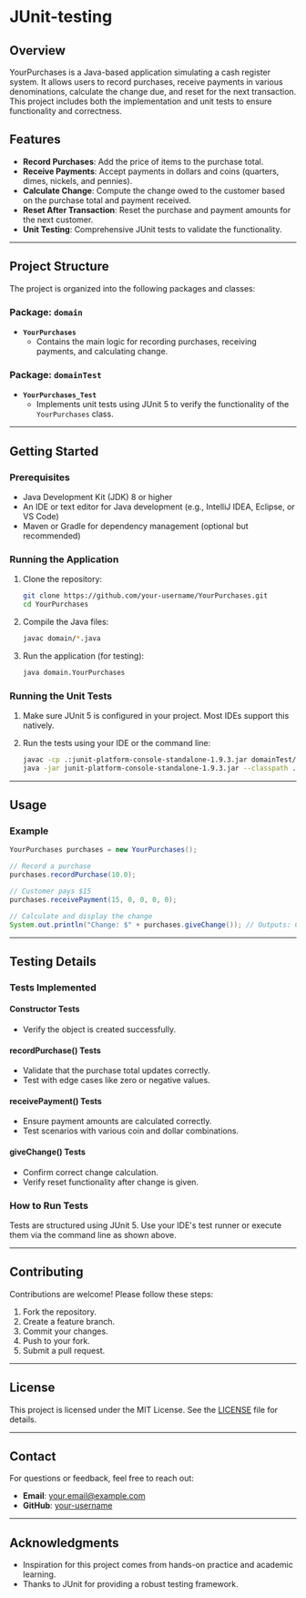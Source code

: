 # JUnit-testing

## Overview

YourPurchases is a Java-based application simulating a cash register system. It allows users to record purchases, receive payments in various denominations, calculate the change due, and reset for the next transaction. This project includes both the implementation and unit tests to ensure functionality and correctness.

## Features

- **Record Purchases**: Add the price of items to the purchase total.
- **Receive Payments**: Accept payments in dollars and coins (quarters, dimes, nickels, and pennies).
- **Calculate Change**: Compute the change owed to the customer based on the purchase total and payment received.
- **Reset After Transaction**: Reset the purchase and payment amounts for the next customer.
- **Unit Testing**: Comprehensive JUnit tests to validate the functionality.

---

## Project Structure

The project is organized into the following packages and classes:

### **Package: `domain`**

- **`YourPurchases`**
  - Contains the main logic for recording purchases, receiving payments, and calculating change.

### **Package: `domainTest`**

- **`YourPurchases_Test`**
  - Implements unit tests using JUnit 5 to verify the functionality of the `YourPurchases` class.

---

## Getting Started

### Prerequisites

- Java Development Kit (JDK) 8 or higher
- An IDE or text editor for Java development (e.g., IntelliJ IDEA, Eclipse, or VS Code)
- Maven or Gradle for dependency management (optional but recommended)

### Running the Application

1. Clone the repository:
   ```bash
   git clone https://github.com/your-username/YourPurchases.git
   cd YourPurchases
   ```

2. Compile the Java files:
   ```bash
   javac domain/*.java
   ```

3. Run the application (for testing):
   ```bash
   java domain.YourPurchases
   ```

### Running the Unit Tests

1. Make sure JUnit 5 is configured in your project. Most IDEs support this natively.

2. Run the tests using your IDE or the command line:
   ```bash
   javac -cp .:junit-platform-console-standalone-1.9.3.jar domainTest/*.java
   java -jar junit-platform-console-standalone-1.9.3.jar --classpath . --scan-classpath
   ```

---

## Usage

### Example

```java
YourPurchases purchases = new YourPurchases();

// Record a purchase
purchases.recordPurchase(10.0);

// Customer pays $15
purchases.receivePayment(15, 0, 0, 0, 0);

// Calculate and display the change
System.out.println("Change: $" + purchases.giveChange()); // Outputs: Change: $5.0
```

---

## Testing Details

### **Tests Implemented**

#### **Constructor Tests**
- Verify the object is created successfully.

#### **recordPurchase() Tests**
- Validate that the purchase total updates correctly.
- Test with edge cases like zero or negative values.

#### **receivePayment() Tests**
- Ensure payment amounts are calculated correctly.
- Test scenarios with various coin and dollar combinations.

#### **giveChange() Tests**
- Confirm correct change calculation.
- Verify reset functionality after change is given.

### **How to Run Tests**
Tests are structured using JUnit 5. Use your IDE's test runner or execute them via the command line as shown above.

---

## Contributing

Contributions are welcome! Please follow these steps:

1. Fork the repository.
2. Create a feature branch.
3. Commit your changes.
4. Push to your fork.
5. Submit a pull request.

---

## License

This project is licensed under the MIT License. See the [LICENSE](LICENSE) file for details.

---

## Contact

For questions or feedback, feel free to reach out:

- **Email**: your.email@example.com
- **GitHub**: [your-username](https://github.com/your-username)

---

## Acknowledgments

- Inspiration for this project comes from hands-on practice and academic learning.
- Thanks to JUnit for providing a robust testing framework.

